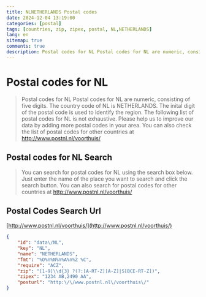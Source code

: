 ```yaml
---
title: NLNETHERLANDS Postal codes 
date: 2024-12-04 13:19:00
categories: [postal]
tags: [countries, zip, zipex, postal, NL,NETHERLANDS]
lang: en
sitemap: true
comments: true
description: Postal codes for NL Postal codes for NL are numeric, consisting of five digits. The country code of NL is NETHERLANDS. The inital digit of the postal code is used to identify the region. The following list of postal codes for NL is not exhaustive. Please help us to improve our data by adding more postal codes in your area. You can also check the list of postal codes for other countries at http://www.postnl.nl/voorthuis/
---
```


# Postal codes for NL
> Postal codes for NL Postal codes for NL are numeric, consisting of five digits. The country code of NL is NETHERLANDS. The inital digit of the postal code is used to identify the region. The following list of postal codes for NL is not exhaustive. Please help us to improve our data by adding more postal codes in your area. You can also check the list of postal codes for other countries at http://www.postnl.nl/voorthuis/

## Postal codes for NL Search 
> You can search for postal codes for NL using the search box below. Just enter the name of the place you want to search and click the search button. You can also search for postal codes for other countries at http://www.postnl.nl/voorthuis/

## Postal Codes Search Url

[http://www.postnl.nl/voorthuis/](http://www.postnl.nl/voorthuis/)
```json
{
    "id": "data\/NL",
    "key": "NL",
    "name": "NETHERLANDS",
    "fmt": "%O%n%N%n%A%n%Z %C",
    "require": "ACZ",
    "zip": "[1-9]\\d{3} ?(?:[A-RT-Z][A-Z]|S[BCE-RT-Z])",
    "zipex": "1234 AB,2490 AA",
    "posturl": "http:\/\/www.postnl.nl\/voorthuis\/"
}
```
